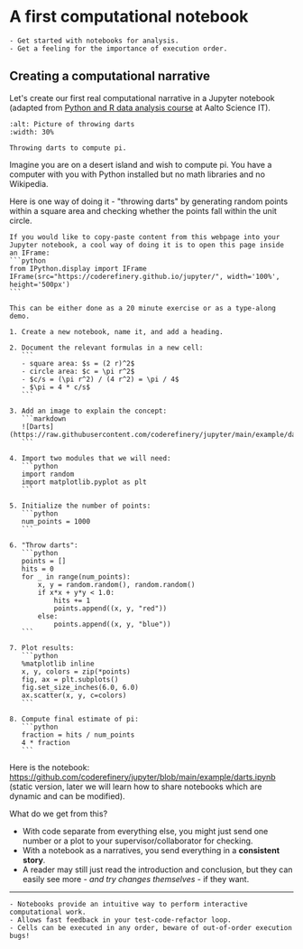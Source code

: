 # A first computational notebook

```{objectives}
- Get started with notebooks for analysis.
- Get a feeling for the importance of execution order.
```

## Creating a computational narrative

Let's create our first real computational narrative in a Jupyter notebook
(adapted from [Python and R data analysis course](https://github.com/AaltoScienceIT/python-r-data-analysis-course) at Aalto Science IT).

```{figure} img/pi_with_darts.png
:alt: Picture of throwing darts
:width: 30%

Throwing darts to compute pi.
```

Imagine you are on a desert island and wish to compute pi.
You have a computer with you with Python installed but no
math libraries and no Wikipedia.

Here is one way of doing it - "throwing darts" by generating
random points within a square area and checking whether the points
fall within the unit circle.

````{discussion} Hint: Opening a webpage inside JupyterLab
If you would like to copy-paste content from this webpage into your
Jupyter notebook, a cool way of doing it is to open this page inside
an IFrame:
```python
from IPython.display import IFrame
IFrame(src="https://coderefinery.github.io/jupyter/", width='100%', height='500px')
```
````

````{challenge} Exercise/demonstration: Calculating pi using Monte Carlo methods
This can be either done as a 20 minute exercise or as a type-along demo.

1. Create a new notebook, name it, and add a heading.

2. Document the relevant formulas in a new cell:
   ```
   - square area: $s = (2 r)^2$
   - circle area: $c = \pi r^2$
   - $c/s = (\pi r^2) / (4 r^2) = \pi / 4$
   - $\pi = 4 * c/s$
   ```

3. Add an image to explain the concept:
   ```markdown
   ![Darts](https://raw.githubusercontent.com/coderefinery/jupyter/main/example/darts.svg)
   ```

4. Import two modules that we will need:
   ```python
   import random
   import matplotlib.pyplot as plt
   ```

5. Initialize the number of points:
   ```python
   num_points = 1000
   ```

6. "Throw darts":
   ```python
   points = []
   hits = 0
   for _ in range(num_points):
       x, y = random.random(), random.random()
       if x*x + y*y < 1.0:
           hits += 1
           points.append((x, y, "red"))
       else:
           points.append((x, y, "blue"))
   ```

7. Plot results:
   ```python
   %matplotlib inline
   x, y, colors = zip(*points)
   fig, ax = plt.subplots()
   fig.set_size_inches(6.0, 6.0)
   ax.scatter(x, y, c=colors)
   ```

8. Compute final estimate of pi:
   ```python
   fraction = hits / num_points
   4 * fraction
   ```
````

Here is the notebook: <https://github.com/coderefinery/jupyter/blob/main/example/darts.ipynb>
(static version, later we will learn how to share notebooks which are dynamic
and can be modified).

What do we get from this?

- With code separate from everything else, you might just send one
  number or a plot to your supervisor/collaborator for checking.
- With a notebook as a narratives, you send everything in a **consistent
  story**.
- A reader may still just read the introduction and conclusion, but
  they can easily see more - *and try changes themselves* - if they
  want.

---

```{keypoints}
- Notebooks provide an intuitive way to perform interactive computational work.
- Allows fast feedback in your test-code-refactor loop.
- Cells can be executed in any order, beware of out-of-order execution bugs!
```
